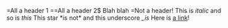 =All a header 1
==All a header 2$
Blah blah =Not a header!
This is *italic* and so is _this_
This star \*is not\* and this underscore _\_is_
Here is [a link](https://www.google.ca)!

